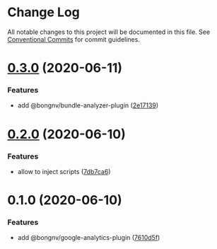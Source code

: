 # Change Log

All notable changes to this project will be documented in this file.
See [Conventional Commits](https://conventionalcommits.org) for commit guidelines.

# [0.3.0](https://github.com/bongnv/vuestatic/compare/@bongnv/google-analytics-plugin@0.2.0...@bongnv/google-analytics-plugin@0.3.0) (2020-06-11)


### Features

* add @bongnv/bundle-analyzer-plugin ([2e17139](https://github.com/bongnv/vuestatic/commit/2e17139823ac7a2110e066a6d3fbfa1451bffcc6))





# [0.2.0](https://github.com/bongnv/vuestatic/compare/@bongnv/google-analytics-plugin@0.1.0...@bongnv/google-analytics-plugin@0.2.0) (2020-06-10)


### Features

* allow to inject scripts ([7db7ca6](https://github.com/bongnv/vuestatic/commit/7db7ca64fb6ef5b2dfc77fb846b47e0b108e9404))





# 0.1.0 (2020-06-10)


### Features

* add @bongnv/google-analytics-plugin ([7610d5f](https://github.com/bongnv/vuestatic/commit/7610d5fe0815aee067438c619a6ed4d3c9f87017))
